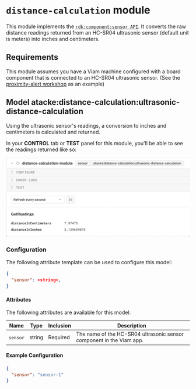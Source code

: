 # `distance-calculation` module

This module implements the [`rdk:component:sensor API`](https://docs.viam.com/dev/reference/apis/components/sensor/). It converts the raw distance readings returned from an HC-SR04 ultrasonic sensor (default unit is meters) into inches and centimeters.

## Requirements
This module assumes you have a Viam machine configured with a board component that is connected to an HC-SR04 ultrasonic sensor. (See the [proximity-alert workshop](https://codelabs.viam.com/guide/visual-proximity-alert/index.html) as an example)

## Model atacke:distance-calculation:ultrasonic-distance-calculation
Using the ultrasonic sensor's readings, a conversion to inches and centimeters is calculated and returned.

In your **CONTROL** tab or **TEST** panel for this module, you'll be able to see the readings returned like so:

!["distance calculation module returns measured distance in inches and centimeters from ultrasonic sensor](/distance-calculation-readings.gif)


### Configuration
The following attribute template can be used to configure this model:

```json
{
  "sensor": <string>,
}
```

#### Attributes

The following attributes are available for this model:

| Name          | Type   | Inclusion | Description                |
|---------------|--------|-----------|----------------------------|
| `sensor` | string  | Required  | The name of the HC-SR04 ultrasonic sensor component in the Viam app.|

#### Example Configuration

```json
{
  "sensor": "sensor-1"
}
```
